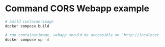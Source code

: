 # Command CORS Webapp example

```bash
# build containerimage
docker compose build

# run containerimage, webapp should be accessible on `http://localhost:3000` then
docker compose up -d
```

